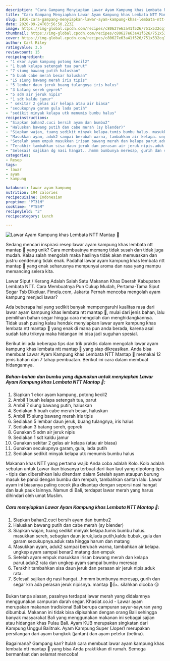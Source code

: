 ```yaml
---
description: "Cara Gampang Menyiapkan Lawar Ayam Kampung khas Lembata NTT Mantap 💖 Anti Gagal"
title: "Cara Gampang Menyiapkan Lawar Ayam Kampung khas Lembata NTT Mantap 💖 Anti Gagal"
slug: 1916-cara-gampang-menyiapkan-lawar-ayam-kampung-khas-lembata-ntt-mantap-anti-gagal
date: 2020-09-24T03:56:50.223Z
image: https://img-global.cpcdn.com/recipes/c80627e63a41f526/751x532cq70/lawar-ayam-kampung-khas-lembata-ntt-mantap-💖-foto-resep-utama.jpg
thumbnail: https://img-global.cpcdn.com/recipes/c80627e63a41f526/751x532cq70/lawar-ayam-kampung-khas-lembata-ntt-mantap-💖-foto-resep-utama.jpg
cover: https://img-global.cpcdn.com/recipes/c80627e63a41f526/751x532cq70/lawar-ayam-kampung-khas-lembata-ntt-mantap-💖-foto-resep-utama.jpg
author: Carl Riley
ratingvalue: 3.5
reviewcount: 15
recipeingredient:
- "1 ekor ayam kampung potong kecil2"
- "1 buah kelapa setengah tua parut"
- "7 siung bawang putih haluskan"
- "5 buah cabe merah besar haluskan"
- "15 siung bawang merah iris tipis"
- "5 lembar daun jeruk buang tulangnya iris halus"
- "3 batang sereh geprek"
- "5 sdm air jeruk nipis"
- "1 sdt kaldu jamur"
- " sekitar 2 gelas air kelapa atau air biasa"
- "secukupnya garam gula lada putih"
- "sedikit minyak kelapa utk menumis bumbu halus"
recipeinstructions:
- "Siapkan bahan2.cuci bersih ayam dan bumbu2"
- "Haluskan bawang putih dan cabe merah (sy blender)"
- "Siapkan wajan, tuang sedikit minyak kelapa.tumis bumbu halus. masukkan sereh, sebagian daun jeruk,lada putih,kaldu bubuk, gula dan garam secukupnya.aduk rata hingga harum dan matang"
- "Masukkan ayam, aduk2 sampai berubah warna, tambahkan air kelapa. ungkep ayam sampai benar2 matang dan empuk"
- "Setelah ayam empuk masukkan irisan bawang merah dan kelapa parut.aduk2 rata dan ungkep ayam sampai bumbu meresap"
- "Terakhir tambahkan sisa daun jeruk dan perasan air jeruk nipis.aduk rata."
- "Selesai! sajikan dg nasi hangat...hmmm bumbunya meresap, gurih dan segar krn ada perasan jeruk nipisnya. mantap 💖👍.. silahkan dicoba 😘"
categories:
- Resep
tags:
- lawar
- ayam
- kampung

katakunci: lawar ayam kampung 
nutrition: 194 calories
recipecuisine: Indonesian
preptime: "PT31M"
cooktime: "PT55M"
recipeyield: "2"
recipecategory: Lunch

---
```



![Lawar Ayam Kampung khas Lembata NTT Mantap 💖](https://img-global.cpcdn.com/recipes/c80627e63a41f526/751x532cq70/lawar-ayam-kampung-khas-lembata-ntt-mantap-💖-foto-resep-utama.jpg)

Sedang mencari inspirasi resep lawar ayam kampung khas lembata ntt mantap 💖 yang unik? Cara membuatnya memang tidak susah dan tidak juga mudah. Kalau salah mengolah maka hasilnya tidak akan memuaskan dan justru cenderung tidak enak. Padahal lawar ayam kampung khas lembata ntt mantap 💖 yang enak seharusnya mempunyai aroma dan rasa yang mampu memancing selera kita.

Lawar Siput / Kerang Adalah Salah Satu Makanan Khas Daerah Kabupaten Lembata NTT. Cara Membuatnya Pun Cukup Mudah, Pertama-Tama Siput Segar Tsb Dikeluar. Fimela.com, Jakarta Pernah mencoba mengolah ayam kampung menjadi lawar?

Ada beberapa hal yang sedikit banyak mempengaruhi kualitas rasa dari lawar ayam kampung khas lembata ntt mantap 💖, mulai dari jenis bahan, lalu pemilihan bahan segar hingga cara mengolah dan menghidangkannya. Tidak usah pusing kalau hendak menyiapkan lawar ayam kampung khas lembata ntt mantap 💖 yang enak di mana pun anda berada, karena asal sudah tahu triknya maka hidangan ini bisa jadi suguhan spesial.


Berikut ini ada beberapa tips dan trik praktis dalam mengolah lawar ayam kampung khas lembata ntt mantap 💖 yang siap dikreasikan. Anda bisa membuat Lawar Ayam Kampung khas Lembata NTT Mantap 💖 memakai 12 jenis bahan dan 7 tahap pembuatan. Berikut ini cara dalam membuat hidangannya.

<!--inarticleads1-->

##### Bahan-bahan dan bumbu yang digunakan untuk menyiapkan Lawar Ayam Kampung khas Lembata NTT Mantap 💖:

1. Siapkan 1 ekor ayam kampung, potong kecil2
1. Ambil 1 buah kelapa setengah tua, parut
1. Ambil 7 siung bawang putih, haluskan
1. Sediakan 5 buah cabe merah besar, haluskan
1. Ambil 15 siung bawang merah iris tipis
1. Sediakan 5 lembar daun jeruk, buang tulangnya, iris halus
1. Sediakan 3 batang sereh, geprek
1. Gunakan 5 sdm air jeruk nipis
1. Sediakan 1 sdt kaldu jamur
1. Gunakan  sekitar 2 gelas air kelapa (atau air biasa)
1. Gunakan secukupnya garam, gula, lada putih
1. Sediakan sedikit minyak kelapa utk menumis bumbu halus


Makanan khas NTT yang pertama wajib Anda coba adalah Kolo. Kolo adalah sebutan untuk Lawar ikan biasanya terbuat dari ikan laut yang dipotong tipis - tipis dan dibersihkan lalu direndam dalam Setelah ayam ataupun burung masuk ke panci dengan bumbu dan rempah, tambahkan santan lalu. Lawar ayam ini biasanya paling cocok jika disantap dengan seporsi nasi hangat dan lauk pauk lainnya. Namun di Bali, terdapat lawar merah yang harus dihindari oleh umat Muslim. 

<!--inarticleads2-->

##### Cara menyiapkan Lawar Ayam Kampung khas Lembata NTT Mantap 💖:

1. Siapkan bahan2.cuci bersih ayam dan bumbu2
1. Haluskan bawang putih dan cabe merah (sy blender)
1. Siapkan wajan, tuang sedikit minyak kelapa.tumis bumbu halus. masukkan sereh, sebagian daun jeruk,lada putih,kaldu bubuk, gula dan garam secukupnya.aduk rata hingga harum dan matang
1. Masukkan ayam, aduk2 sampai berubah warna, tambahkan air kelapa. ungkep ayam sampai benar2 matang dan empuk
1. Setelah ayam empuk masukkan irisan bawang merah dan kelapa parut.aduk2 rata dan ungkep ayam sampai bumbu meresap
1. Terakhir tambahkan sisa daun jeruk dan perasan air jeruk nipis.aduk rata.
1. Selesai! sajikan dg nasi hangat...hmmm bumbunya meresap, gurih dan segar krn ada perasan jeruk nipisnya. mantap 💖👍.. silahkan dicoba 😘


Bukan tanpa alasan, pasalnya terdapat lawar merah yang didalamnya menggunakan campuran darah segar. Khasiat.co.id - Lawar ayam merupakan makanan tradisional Bali berupa campuran sayur-sayuran yang dibumbui. Makanan ini tidak bisa dipisahkan dengan orang Bali sehingga banyak masyarakat Bali yang menggunakan makanan ini sebagai sajian atau hidangan khas Pulau Bali. Ayam KUB merupakan singkatan dari Kampung Unggul Balitnak. Ayam Kampung Super (Joper) merupakan persilangan dari ayam bangkok (jantan) dan ayam petelur (betina). 

Bagaimana? Gampang kan? Itulah cara membuat lawar ayam kampung khas lembata ntt mantap 💖 yang bisa Anda praktikkan di rumah. Semoga bermanfaat dan selamat mencoba!
